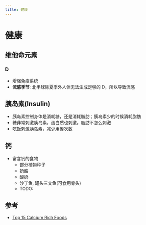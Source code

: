 ```yaml
---
title: 健康
---
```


# 健康

## 维他命元素

### D

- 增强免疫系统
- **流感季节**: 北半球除夏季外人体无法生成足够的 D，所以导致流感

## 胰岛素(Insulin)

- 胰岛素控制身体是消耗糖，还是消耗脂肪；胰岛素少的时候消耗脂肪
- 糖非常刺激胰岛素，蛋白质也刺激，脂肪不怎么刺激
- 吃饭刺激胰岛素，减少用餐次数

## 钙

- 富含钙的食物
  - 部分植物种子
  - 奶酪
  - 酸奶
  - 沙丁鱼, 罐头三文鱼(可食用骨头)
  - TODO:

## 参考

- [Top 15 Calcium Rich Foods](https://www.healthline.com/nutrition/15-calcium-rich-foods#TOC_TITLE_HDR_2)
